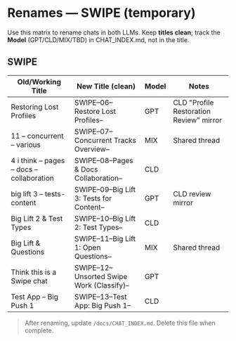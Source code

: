 # Renames — SWIPE (temporary)

Use this matrix to rename chats in both LLMs. Keep **titles clean**; track the **Model** (GPT/CLD/MIX/TBD) in CHAT_INDEX.md, not in the title.

## SWIPE
| Old/Working Title                         | New Title (clean)                               | Model | Notes |
|-------------------------------------------|-------------------------------------------------|-------|------|
| Restoring Lost Profiles                   | SWIPE–06–Restore Lost Profiles–<DD Mon>         | GPT   | CLD "Profile Restoration Review" mirror |
| 11 – concurrent – various                 | SWIPE–07–Concurrent Tracks Overview–<DD Mon>    | MIX   | Shared thread |
| 4 i think – pages – docs – collaboration  | SWIPE–08–Pages & Docs Collaboration–<DD Mon>    | CLD   |      |
| big lift 3 – tests-content                | SWIPE–09–Big Lift 3: Tests for Content–<DD Mon> | GPT   | CLD review mirror |
| Big Lift 2 & Test Types                   | SWIPE–10–Big Lift 2: Test Types–<DD Mon>        | CLD   |      |
| Big Lift & Questions                      | SWIPE–11–Big Lift 1: Open Questions–<DD Mon>    | MIX   | Shared thread |
| Think this is a Swipe chat                | SWIPE–12–Unsorted Swipe Work (Classify)–<DD Mon>| GPT   |      |
| Test App – Big Push 1                     | SWIPE–13–Test App: Big Push 1–<DD Mon>          | CLD   |      |

> After renaming, update `/docs/CHAT_INDEX.md`. Delete this file when complete.
